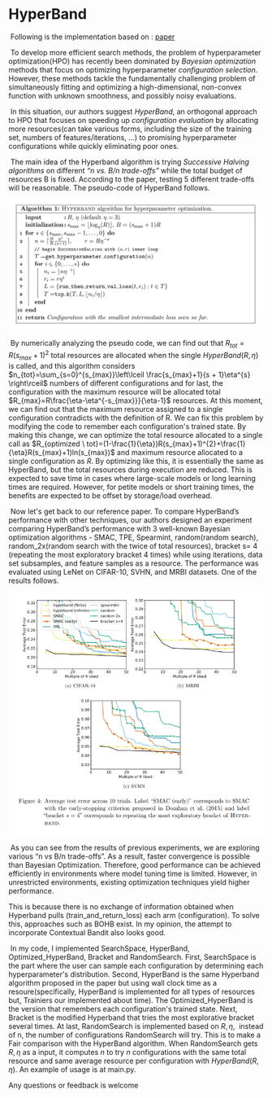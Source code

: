 # HyperBand

 Following is the implementation based on : [paper](http://arxiv.org/pdf/1603.06560v4)

  

 To develop more efficient search methods, the problem of hyperparameter optimization(HPO) has recently been dominated by _Bayesian optimization_ methods that focus on optimizing hyperparameter _configuration selection_. However, these methods tackle the fundamentally challenging problem of simultaneously fitting and optimizing a high-dimensional, non-convex function with unknown smoothness, and possibly noisy evaluations. 

  

 In this situation, our authors suggest _HyperBand_, an orthogonal approach to HPO that focuses on speeding up _configuration evaluation_ by allocating more resources(can take various forms, including the size of the training set, numbers of features/iterations, …) to promising hyperparameter configurations while quickly eliminating poor ones.

  

 The main idea of the Hyperband algorithm is trying _Successive Halving algorithms_ on different _“n vs. B/n trade-offs”_ while the total budget of resources B is fixed. According to the paper, testing 5 different trade-offs will be reasonable. The pseudo-code of HyperBand follows.


![Pseudo-Code](/imgs/pseudo_code.png)
  

 By numerically analyzing the pseudo code, we can find out that $R_{tot} = R( s_{max} + 1)^{2}$ total resources are allocated when the single $HyperBand(R,\eta)$ is called, and this algorithm considers $n_{tot}=\sum_{s=0}^{s_{max}}\left\lceil \frac{s_{max}+1}{s + 1}\eta^{s} \right\rceil$ numbers of different configurations and for last, the configuration with the maximum resource will be allocated total $R_{max}=R\frac{\eta-\eta^{-s_{max}}}{\eta-1}$ resources. At this moment, we can find out that the maximum resource assigned to a single configuration contradicts with the definition of R. We can fix this problem by modifying the code to remember each configuration's trained state. By making this change, we can optimize the total resource allocated to a single call as $R_{optimized \ tot}=(1-\frac{1}{\eta})R(s_{max}+1)^{2}+\frac{1}{\eta}R(s_{max}+1)ln(s_{max})$ and maximum resource allocated to a single configuration as $R$. By optimizing like this, it is essentially the same as HyperBand, but the total resources during execution are reduced. This is expected to save time in cases where large-scale models or long learning times are required. However, for petite models or short training times, the benefits are expected to be offset by storage/load overhead.

  

 Now let's get back to our reference paper. To compare HyperBand’s performance with other techniques, our authors designed an experiment comparing HyperBand’s performance with 3 well-known Bayesian optimization algorithms - SMAC, TPE, Spearmint, random(random search), random\_2x(random search with the twice of total resources), bracket s= 4 (repeating the most exploratory bracket 4 times) while using iterations, data set subsamples, and feature samples as a resource. The performance was evaluated using LeNet on CIFAR-10, SVHN, and MRBI datasets. One of the results follows.

![](/imgs/example.png)

 As you can see from the results of previous experiments, we are exploring various “n vs B/n trade-offs”. As a result, faster convergence is possible than Bayesian Optimization. Therefore, good performance can be achieved efficiently in environments where model tuning time is limited. However, in unrestricted environments, existing optimization techniques yield higher performance.

This is because there is no exchange of information obtained when Hyperband pulls (train\_and\_return\_loss) each arm (configuration). To solve this, approaches such as BOHB exist. In my opinion, the attempt to incorporate Contextual Bandit also looks good.

  

 In my code, I implemented SearchSpace, HyperBand, Optimized\_HyperBand, Bracket and RandomSearch. First, SearchSpace is the part where the user can sample each configuration by determining each hyperparameter's distribution. Second, HyperBand is the same Hyperband algorithm proposed in the paper but using wall clock time as a resoure(specifically, HyperBand is implemented for all types of resources but, Trainiers our implemented about time). The Optimized\_HyperBand is the version that remembers each configuration's trained state. Next, Bracket is the modified Hyperband that tries the most explorative bracket several times. At last, RandomSearch is implemented based on $R, \eta$,  instead of n, the number of configurations RandomSearch will try. This is to make a Fair comparison with the HyperBand algorithm. When RandomSearch gets $R, \eta$ as a input, it computes $n$ to try $n$ configurations with the same total resource and same average resource per configuration with $HyperBand(R,\eta)$. An example of usage is at main.py.



  Any questions or feedback is welcome
